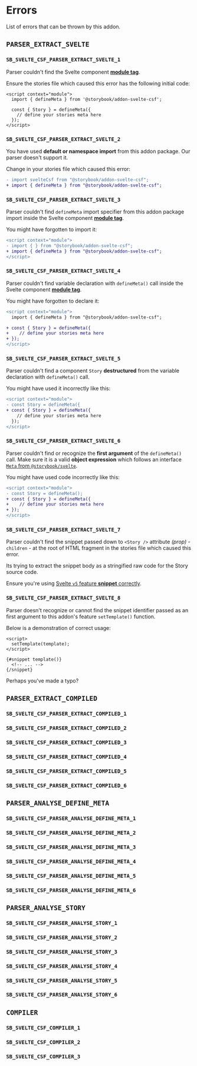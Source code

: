 # Errors

List of errors that can be thrown by this addon.

## `PARSER_EXTRACT_SVELTE`

### `SB_SVELTE_CSF_PARSER_EXTRACT_SVELTE_1`

Parser couldn't find the Svelte component **[module tag]**.

Ensure the stories file which caused this error has the following initial code:

```svelte
<script context="module">
  import { defineMeta } from '@storybook/addon-svelte-csf';

  const { Story } = defineMeta({
    // define your stories meta here
  });
</script>
```

[module tag]: https://svelte.dev/docs/svelte-components#script-context-module

### `SB_SVELTE_CSF_PARSER_EXTRACT_SVELTE_2`

You have used **default or namespace import** from this addon package.
Our parser doesn't support it.

Change in your stories file which caused this error:

```diff
- import svelteCsf from "@storybook/addon-svelte-csf";
+ import { defineMeta } from "@storybook/addon-svelte-csf";
```

### `SB_SVELTE_CSF_PARSER_EXTRACT_SVELTE_3`

Parser couldn't find `defineMeta` import specifier from this addon package import inside the Svelte component **[module tag]**.

You might have forgotten to import it:

```diff
<script context="module">
- import { } from "@storybook/addon-svelte-csf";
+ import { defineMeta } from "@storybook/addon-svelte-csf";
</script>
```

### `SB_SVELTE_CSF_PARSER_EXTRACT_SVELTE_4`

Parser couldn't find variable declaration with `defineMeta()` call inside the Svelte component **[module tag]**.

You might have forgotten to declare it:

```diff
<script context="module">
  import { defineMeta } from "@storybook/addon-svelte-csf";

+ const { Story } = defineMeta({
+    // define your stories meta here
+ });
</script>
```

### `SB_SVELTE_CSF_PARSER_EXTRACT_SVELTE_5`

Parser couldn't find a component `Story` **destructured** from the variable declaration with `defineMeta()` call.

You might have used it incorrectly like this:

```diff
<script context="module">
- const Story = defineMeta({
+ const { Story } = defineMeta({
    // define your stories meta here
  });
</script>
```

### `SB_SVELTE_CSF_PARSER_EXTRACT_SVELTE_6`

Parser couldn't find or recognize the **first argument** of the `defineMeta()` call.
Make sure it is a valid **object expression** which follows an interface [`Meta` from `@storybook/svelte`](https://github.com/storybookjs/storybook/blob/a496ec48c708eed753a5251d55fa07947a869e62/code/renderers/svelte/src/public-types.ts#L21-L28).

You might have used code incorrectly like this:

```diff
<script context="module">
- const Story = defineMeta();
+ const { Story } = defineMeta({
+    // define your stories meta here
+ });
</script>
```

### `SB_SVELTE_CSF_PARSER_EXTRACT_SVELTE_7`

Parser couldn't find the snippet passed down to `<Story />` attribute _(prop)_ - `children` - at the root of HTML fragment in the stories file which caused this error.

Its trying to extract the snippet body as a stringified raw code for the Story source code.

<!-- TODO: Link to the docs might need updating once Svelte 5 is released -->

Ensure you're using [Svelte `v5` feature **snippet** correctly](https://svelte-5-preview.vercel.app/docs/snippets).

### `SB_SVELTE_CSF_PARSER_EXTRACT_SVELTE_8`

Parser doesn't recognize or cannot find the snippet identifier passed as an first argument to this addon's feature `setTemplate()` function.

Below is a demonstration of correct usage:

```svelte
<script>
  setTemplate(template);
</script>

{#snippet template()}
  <!-- ... -->
{/snippet}
```

Perhaps you've made a typo?

## `PARSER_EXTRACT_COMPILED`

### `SB_SVELTE_CSF_PARSER_EXTRACT_COMPILED_1`

<!-- TODO:  -->

### `SB_SVELTE_CSF_PARSER_EXTRACT_COMPILED_2`

<!-- TODO:  -->

### `SB_SVELTE_CSF_PARSER_EXTRACT_COMPILED_3`

<!-- TODO:  -->

### `SB_SVELTE_CSF_PARSER_EXTRACT_COMPILED_4`

<!-- TODO:  -->

### `SB_SVELTE_CSF_PARSER_EXTRACT_COMPILED_5`

<!-- TODO:  -->

### `SB_SVELTE_CSF_PARSER_EXTRACT_COMPILED_6`

## `PARSER_ANALYSE_DEFINE_META`

### `SB_SVELTE_CSF_PARSER_ANALYSE_DEFINE_META_1`

<!-- TODO:  -->

### `SB_SVELTE_CSF_PARSER_ANALYSE_DEFINE_META_2`

<!-- TODO:  -->

### `SB_SVELTE_CSF_PARSER_ANALYSE_DEFINE_META_3`

<!-- TODO:  -->

### `SB_SVELTE_CSF_PARSER_ANALYSE_DEFINE_META_4`

<!-- TODO:  -->

### `SB_SVELTE_CSF_PARSER_ANALYSE_DEFINE_META_5`

<!-- TODO:  -->

### `SB_SVELTE_CSF_PARSER_ANALYSE_DEFINE_META_6`

## `PARSER_ANALYSE_STORY`

### `SB_SVELTE_CSF_PARSER_ANALYSE_STORY_1`

<!-- TODO:  -->

### `SB_SVELTE_CSF_PARSER_ANALYSE_STORY_2`

<!-- TODO:  -->

### `SB_SVELTE_CSF_PARSER_ANALYSE_STORY_3`

<!-- TODO:  -->

### `SB_SVELTE_CSF_PARSER_ANALYSE_STORY_4`

<!-- TODO:  -->

### `SB_SVELTE_CSF_PARSER_ANALYSE_STORY_5`

<!-- TODO:  -->

### `SB_SVELTE_CSF_PARSER_ANALYSE_STORY_6`

<!-- TODO:  -->

## `COMPILER`

### `SB_SVELTE_CSF_COMPILER_1`

<!-- TODO:  -->

### `SB_SVELTE_CSF_COMPILER_2`

<!-- TODO:  -->

### `SB_SVELTE_CSF_COMPILER_3`

<!-- TODO:  -->
